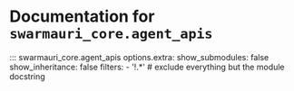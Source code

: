 # Documentation for `swarmauri_core.agent_apis`

::: swarmauri_core.agent_apis
    options.extra:
      show_submodules: false
      show_inheritance: false
      filters:
        - '!.*'  # exclude everything but the module docstring


